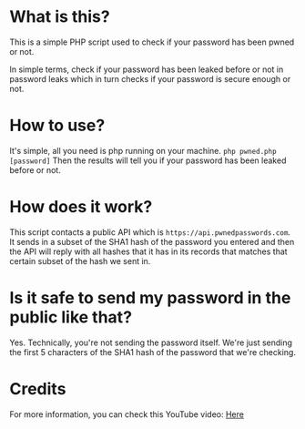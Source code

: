 # What is this?
This is a simple PHP script used to check if your password has been pwned or not.

In simple terms, check if your password has been leaked before or not in password leaks which in turn checks if your password is secure enough or not.

# How to use?
It's simple, all you need is php running on your machine.
`php pwned.php [password]`
Then the results will tell you if your password has been leaked before or not.

# How does it work?
This script contacts a public API which is `https://api.pwnedpasswords.com`. It sends in a subset of the SHA1 hash of the password you entered and then the API will reply with all hashes that it has in its records that matches that certain subset of the hash we sent in.

# Is it safe to send my password in the public like that?
Yes. Technically, you're not sending the password itself. We're just sending the first 5 characters of the SHA1 hash of the password that we're checking.

# Credits
For more information, you can check this YouTube video:
[Here](https://www.youtube.com/watch?v=hhUb5iknVJs)
